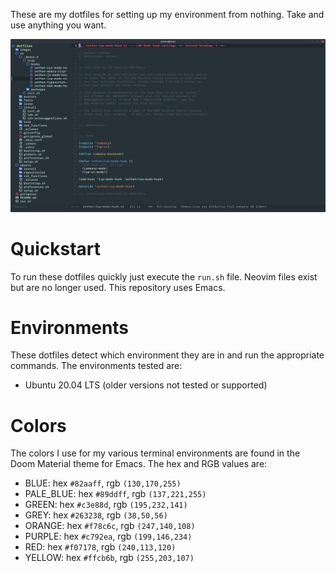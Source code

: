 These are my dotfiles for setting up my environment from nothing. Take and use anything you want.

![screenshot](./images/emacs.png)

# Quickstart

To run these dotfiles quickly just execute the `run.sh` file.  Neovim files exist but are no longer used.  This repository uses Emacs.

# Environments

These dotfiles detect which environment they are in and run the appropriate commands.  The environments tested are:

* Ubuntu 20.04 LTS (older versions not tested or supported)

# Colors

The colors I use for my various terminal environments are found in the Doom Material theme for Emacs.  The hex and RGB values are:

* BLUE: hex `#82aaff`, rgb `(130,170,255)`
* PALE_BLUE: hex `#89ddff`, rgb `(137,221,255)`
* GREEN: hex `#c3e88d`, rgb `(195,232,141)`
* GREY: hex `#263238`, rgb `(38,50,56)`
* ORANGE: hex `#f78c6c`, rgb `(247,140,108)`
* PURPLE: hex `#c792ea`, rgb `(199,146,234)`
* RED: hex `#f07178`, rgb `(240,113,120)`
* YELLOW: hex `#ffcb6b`, rgb `(255,203,107)`
